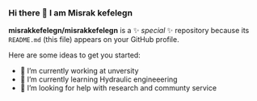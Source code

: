 ### Hi there 👋 I am Misrak kefelegn


**misrakkefelegn/misrakkefelegn** is a ✨ _special_ ✨ repository because its `README.md` (this file) appears on your GitHub profile.

Here are some ideas to get you started:

- 🔭 I’m currently working at unversity
- 🌱 I’m currently learning Hydraulic engineeering
- 🤔 I’m looking for help with research and communty service


